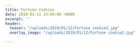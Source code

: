 ```yaml
---
title: Fortune Cookies
date: 2019-01-11 23:00:00 +0000
excerpt: ''
header:
  teaser: "/uploads/2019/01/12/Fortune cookie2.jpg"
  overlay_image: "/uploads/2019/01/12/Fortune cookie2.jpg"

---
```


